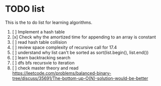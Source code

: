
# TODO list

This is the to do list for learning algorithms.

1. [ ] Implement a hash table
2. [x] Check why the amortized time for appending to an array is constant
3. [ ] read hash table collision
4. [ ] review space complexity of recursive call for 17.4
5. [ ] understand why list can't be sorted as sort(list.begin(), list.end())
6. [ ] learn backtracking search
7. [ ] dfs bfs recursvie to iteration 
8. [ ] check master theory and read https://leetcode.com/problems/balanced-binary-tree/discuss/35691/The-bottom-up-O(N)-solution-would-be-better